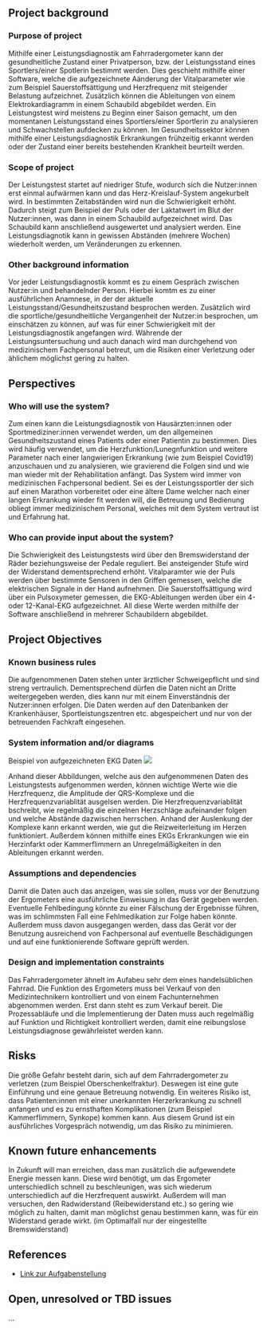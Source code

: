 ## Project background

### Purpose of project

Mithilfe einer Leistungsdiagnostik am Fahrradergometer kann der gesundheitliche Zustand einer Privatperson, bzw. der Leistungsstand eines Sportlers/einer Spotlerin bestimmt werden. Dies geschieht mithilfe einer Software, welche die aufgezeichnete Aänderung der Vitalparameter wie zum Beispiel Sauerstoffsättigung und Herzfrequenz mit steigender Belastung aufzeichnet. Zusätzlich können die Ableitungen von einem Elektrokardiagramm in einem Schaubild abgebildet werden. 
Ein Leistungstest wird meistens zu Beginn einer Saison gemacht, um den momentanen Leistungsstand eines Sportlers/einer Sportlerin zu analysieren und Schwachstellen aufdecken zu können.
Im Gesundheitssektor können mithilfe einer Leistungsdiagnostik Erkrankungen frühzeitig erkannt werden oder der Zustand einer bereits bestehenden Krankheit beurteilt werden.

### Scope of project

Der Leistungstest startet auf niedriger Stufe, wodurch sich die Nutzer:innen erst einmal aufwärmen kann und das Herz-Kreislauf-System angekurbelt wird. In bestimmten Zeitabständen wird nun die Schwierigkeit erhöht. Dadurch steigt zum Beispiel der Puls oder der Laktatwert im Blut der Nutzer:innen, was dann in einem Schaubild aufgezeichnet wird. Das Schaubild kann anschließend ausgewertet und analysiert werden. Eine Leistungsdiagnotik kann in gewissen Abständen (mehrere Wochen) wiederholt werden, um Veränderungen zu erkennen.

### Other background information

Vor jeder Leistungsdiagnostik kommt es zu einem Gespräch zwischen Nutzer:in und behandelnder Person. Hierbei komtm es zu einer ausführlichen Anamnese, in der der aktuelle Leistungsstand/Gesundheitszustand besprochen werden. Zusätzlich wird die sportliche/gesundheitliche Vergangenheit der Nutzer:in besprochen, um einschätzen zu können, auf was für einer Schwierigkeit mit der Leistungsdiagnostik angefangen wird. Währende der Leistungsuntersuchung und auch danach wird man durchgehend von medizinischem Fachpersonal betreut, um die Risiken einer Verletzung oder ählichem möglichst gering zu halten.

## Perspectives
### Who will use the system?

Zum einen kann die Leistungsdiagnostik von Hausärzten:innen oder Sportmediziner:innen verwendet werden, um den allgemeinen Gesundheitszustand eines Patients oder einer Patientin zu bestimmen. Dies wird häufig verwendet, um die Herzfunktion/Lunegnfunktion und weitere Parameter nach einer langwierigen Erkrankung (wie zum Beispiel Covid19) anzuschauen und zu analysieren, wie gravierend die Folgen sind und wie man wieder mit der Rehabilitation anfängt.
Das System wird immer von medizinischen Fachpersonal bedient. Sei es der Leistungssportler der sich auf einen Marathon vorbereitet oder eine ältere Dame welcher nach einer langen Erkrankung wieder fit werden will, die Betreuung und Bedienung obliegt immer medizinischem Personal, welches mit dem System vertraut ist und Erfahrung hat.

### Who can provide input about the system?

Die Schwierigkeit des Leistungstests wird über den Bremswiderstand der Räder beziehungsweise der Pedale reguliert. Bei ansteigender Stufe wird der Widerstand dementsprechend erhöht. Vitalparamter wie der Puls werden über bestimmte Sensoren in den Griffen gemessen, welche die elektrischen Signale in der Hand aufnehmen.
Die Sauerstoffsättigung wird über ein Pulsoxymeter gemessen, die EKG-Ableitungen werden über ein 4-oder 12-Kanal-EKG aufgezeichnet. All diese Werte werden mithilfe der Software anschließend in mehrerer Schaubildern abgebildet.


## Project Objectives
### Known business rules

Die aufgenommenen Daten stehen unter ärztlicher Schweigepflicht und sind streng vertraulich. Dementsprechend dürfen die Daten nicht an Dritte weitergegeben werden, dies kann nur mit einem Einverständnis der Nutzer:innen erfolgen. Die Daten werden auf den Datenbanken der Krankenhäuser, Sportleistungszentren etc. abgespeichert und nur von der betreuenden Fachkraft eingesehen.

### System information and/or diagrams

Beispiel von aufgezeichneten EKG Daten
![](ekg_example.png)

Anhand dieser Abbildungen, welche aus den aufgenommenen Daten des Leistungstests aufgenommen werden, können wichtige Werte wie die Herzfrequenz, die Amplitude der QRS-Komplexe und die Herzfrequenzvariablität ausgelsen werden. Die Herzfrequenzvariablität bschreibt, wie regelmäßig die einzelnen Herzschläge aufeinander folgen und welche Abstände dazwischen herrschen. Anhand der Auslenkung der Komplexe kann erkannt werden, wie gut die Reizweiterleitung im Herzen funktioniert. Außerdem können mithilfe eines EKGs Erkrankungen wie ein Herzinfarkt oder Kammerflimmern an Unregelmäßigkeiten in den Ableitungen erkannt werden.

### Assumptions and dependencies

Damit die Daten auch das anzeigen, was sie sollen, muss vor der Benutzung der Ergometers eine ausführliche Einweisung in das Gerät gegeben werden. Eventuelle Fehlbedingung könnte zu einer Fälschung der Ergebnisse führen, was im schlimmsten Fall eine Fehlmedikation zur Folge haben könnte. Außerdem muss davon ausgegangen werden, dass das Gerät vor der Benutzung ausreichend von Fachpersonal auf eventuelle Beschädigungen und auf eine funktionierende Software geprüft werden.

### Design and implementation constraints

Das Fahrradergometer ähnelt im Aufabeu sehr dem eines handelsüblichen Fahrrad. Die Funktion des Ergometers muss bei Verkauf von den Medizintechnikern kontrolliert und von einem Fachunternehmen abgenommen werden. Erst dann steht es zum Verkauf bereit. Die Prozessabläufe und die Implementierung der Daten muss auch regelmäßig auf Funktion und Richtigkeit kontrolliert werden, damit eine reibungslose Leistungsdiagnose gewährleistet werden kann.

## Risks

Die größe Gefahr besteht darin, sich auf dem Fahrradergometer zu verletzen (zum Beispiel Oberschenkelfraktur). Deswegen ist eine gute Einführung und eine genaue Betreuung notwendig. Ein weiteres Risiko ist, dass Patienten:innen mit einer unerkannten Herzerkrankung zu schnell anfangen und es zu ernsthaften Komplikationen (zum Beispiel Kammerflimmern, Synkope) kommen kann. Aus diesem Grund ist ein ausführliches Vorgespräch notwendig, um das Risiko zu minimieren.

## Known future enhancements

In Zukunft will man erreichen, dass man zusätzlich die aufgewendete Energie messen kann. Diese wird benötigt, um das Ergometer unterschiedlich schnell zu beschleunigen, was sich wiederum unterschiedlich auf die Herzfrequent auswirkt. Außerdem will man versuchen, den Radwiderstand (Reibewiderstand etc.) so gering wie möglich zu halten, damit man möglichst genau bestimmen kann, was für ein Widerstand gerade wirkt. (im Optimalfall nur der eingestellte Bremswiderstand)

## References

- [Link zur Aufgabenstellung](tbd)

## Open, unresolved or TBD issues

...
